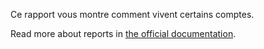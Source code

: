 Ce rapport vous montre comment vivent certains comptes.

Read more about reports in [the official documentation](https://docs.firefly-iii.org/advanced-concepts/reports).